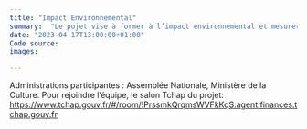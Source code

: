 ```yaml
---
title: "Impact Environnemental"
summary:  "Le pojet vise à former à l’impact environnemental et mesurer celui des projets 10%. L’association Data For Good avait lancé le projet Code Carbon en 2021. C’est un projet crée au Canada par un des pères fondateurs du deep learning, Yoshua Bengio pour mesurer l’impact des entrainements de machine learning. Le projet propose d’utiliser cet outil pour mesurer l’impact carbone des projets 10% et, pourquoi pas ensuite le proposer pour mesurer l’impact carbone des projets publics. Le projet sera accompagné par une formation sur l’impact environnemental."
date: "2023-04-17T13:00:00+01:00"
Code source: 
images: 

---
```



Administrations participantes : Assemblée Nationale, Ministère de la Culture.
Pour rejoindre l’équipe, le salon Tchap du projet: https://www.tchap.gouv.fr/#/room/!PrssmkQrqmsWVFkKqS:agent.finances.tchap.gouv.fr
